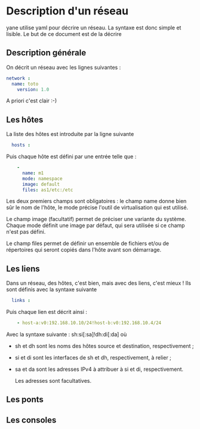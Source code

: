 # Description d'un réseau

yane utilise yaml pour décrire un réseau. La syntaxe est donc simple
et lisible. Le but de ce document est de la décrire

## Description générale

   On décrit un réseau avec les lignes suivantes :

```yaml
network :
  name: toto
    version: 1.0
```

   A priori c'est clair :-)

## Les hôtes

La liste des hôtes est introduite par la ligne suivante

```yaml
  hosts :
```

Puis chaque hôte est défini par une entrée  telle que :

```yaml
    -
      name: m1
      mode: namespace
      image: default
      files: as1/etc:/etc
```

   Les deux premiers champs sont obligatoires : le champ name donne bien sûr le nom de l'hôte, le mode précise l'outil de virtualisation qui est utilisé.

   Le champ image (facultatif) permet de préciser une variante du système. Chaque mode définit une image par défaut, qui sera utilisée si ce champ n'est pas défini.

   Le champ files permet de définir un ensemble de fichiers et/ou de répertoires qui seront copiés dans l'hôte avant son démarrage.
   
## Les liens

   Dans un réseau, des hôtes, c'est bien, mais avec des liens, c'est mieux ! Ils sont définis avec la syntaxe suivante

```yaml
  links :
```

   Puis chaque lien est décrit ainsi :

```yaml
    - host-a:v0:192.168.10.10/24!host-b:v0:192.168.10.4/24
```

   Avec la syntaxe suivante : sh:si[:sa]!dh:di[:da] où

- sh et dh sont les noms des hôtes source et destination, respectivement ;
- si et di sont les interfaces de sh et dh, respectivement, à relier ;
- sa et da sont les adresses IPv4 à attribuer à si et di, respectivement.


   Les adresses sont facultatives.
   
## Les ponts

## Les consoles
